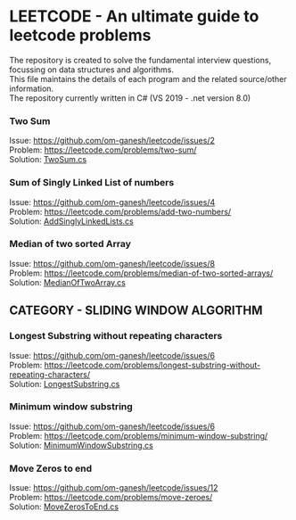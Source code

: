 # LEETCODE - An ultimate guide to leetcode problems
The repository is created to solve the fundamental interview questions, focussing on data structures and algorithms.  
This file maintains the details of each program and the related source/other information.  
The repository currently written in C#  (VS 2019 - .net version 8.0)   

### **Two Sum**  
Issue:  https://github.com/om-ganesh/leetcode/issues/2  
Problem: https://leetcode.com/problems/two-sum/  
Solution: [TwoSum.cs](consoleproject/TwoSum.cs)  

### **Sum of Singly Linked List of numbers**  
Issue:  https://github.com/om-ganesh/leetcode/issues/4  
Problem: https://leetcode.com/problems/add-two-numbers/  
Solution: [AddSinglyLinkedLists.cs](consoleproject/AddSinglyLinkedLists.cs)  

### **Median of two sorted Array**  
Issue:  https://github.com/om-ganesh/leetcode/issues/8  
Problem: https://leetcode.com/problems/median-of-two-sorted-arrays/   
Solution: [MedianOfTwoArray.cs](consoleproject/MedianOfTwoArray.cs)  

## CATEGORY - SLIDING WINDOW ALGORITHM
### **Longest Substring without repeating characters**  
Issue:  https://github.com/om-ganesh/leetcode/issues/6  
Problem: https://leetcode.com/problems/longest-substring-without-repeating-characters/   
Solution: [LongestSubstring.cs](consoleproject/LongestSubstring.cs)  

### **Minimum window substring**  
Issue:  https://github.com/om-ganesh/leetcode/issues/6  
Problem: https://leetcode.com/problems/minimum-window-substring/    
Solution: [MinimumWindowSubstring.cs](consoleproject/MinimumWindowSubstring.cs)  

### **Move Zeros to end**  
Issue:  https://github.com/om-ganesh/leetcode/issues/12  
Problem: https://leetcode.com/problems/move-zeroes/     
Solution: [MoveZerosToEnd.cs](consoleproject/MoveZerosToEnd.cs)  

